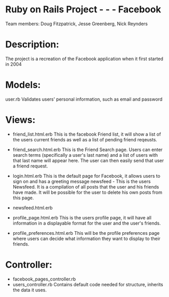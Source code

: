 # Ruby on Rails Project - - - Facebook

Team members: 
Doug Fitzpatrick, Jesse Greenberg, Nick Reynders


# Description: 

The project is a recreation of the Facebook application when it first started in 2004

# Models: 

user.rb
	Validates users' personal information, such as email and password

# Views: 

 - friend_list.html.erb
 		This is the facebook Friend list, it will show a list of the users current friends as well as a list of pending friend reqeusts.

 - friend_search.html.erb
 		This is the Friend Search page. Users can enter search terms (specifically a user's last name) and a list of users with that last name will appear here.  The user can then easily send that user a friend request.

 - login.html.erb
 		This is the default page for Facebook, it allows users to sign on and has a greeting message
		newsfeed - This is the users Newsfeed. It is a compilation of all posts that the user and his friends have made.  It will be possible for the user to delete his own posts from this page.
	
 - newsfeed.html.erb

 - profile_page.html.erb
 		This is the users profile page, it will have all information in a displayable format for the user and the user's friends.

 - profile_preferences.html.erb
		This will be the profile preferences page where users can decide what information they want to display to their friends.

# Controller: 

 - facebook_pages_controller.rb
 - users_controller.rb
	Contains default code needed for structure, inherits the data it uses.
